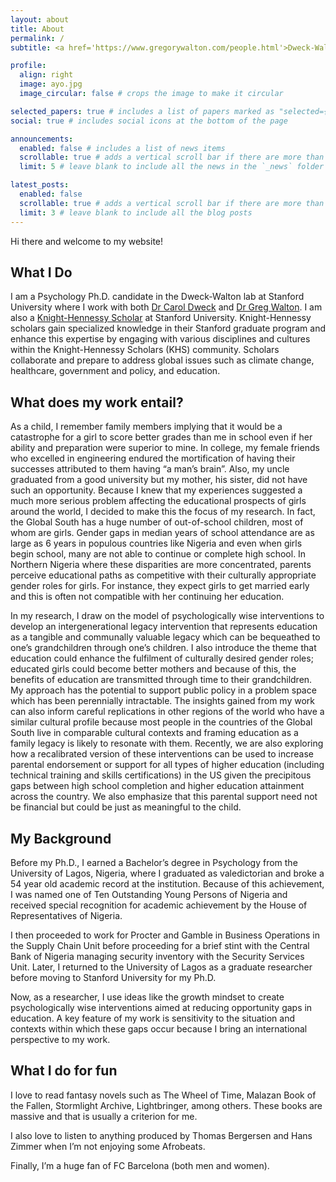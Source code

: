 ```yaml
---
layout: about
title: About
permalink: /
subtitle: <a href='https://www.gregorywalton.com/people.html'>Dweck-Walton lab</a>. ayo.dada@stanford.edu <br><br>Stanford California.<br><br> Lateritiam inveni, marmoream reliquit - Augustus Ceasar.

profile:
  align: right
  image: ayo.jpg
  image_circular: false # crops the image to make it circular

selected_papers: true # includes a list of papers marked as "selected={true}"
social: true # includes social icons at the bottom of the page

announcements:
  enabled: false # includes a list of news items
  scrollable: true # adds a vertical scroll bar if there are more than 3 news items
  limit: 5 # leave blank to include all the news in the `_news` folder

latest_posts:
  enabled: false
  scrollable: true # adds a vertical scroll bar if there are more than 3 new posts items
  limit: 3 # leave blank to include all the blog posts
---
```


Hi there and welcome to my website!

## What I Do

I am a Psychology Ph.D. candidate in the Dweck-Walton lab at Stanford University where I work with both [Dr Carol Dweck](https://psychology.stanford.edu/people/carol-dweck) and [Dr Greg Walton](https://www.gregorywalton.com/). I am also a [Knight-Hennessy Scholar](https://knight-hennessy.stanford.edu/) at Stanford University. Knight-Hennessy scholars gain specialized knowledge in their Stanford graduate program and enhance this expertise by engaging with various disciplines and cultures within the Knight-Hennessy Scholars (KHS) community. Scholars collaborate and prepare to address global issues such as climate change, healthcare, government and policy, and education.

## What does my work entail?

As a child, I remember family members implying that it would be a catastrophe for a girl to score better grades than me in school even if her ability and preparation were superior to mine. In college, my female friends who excelled in engineering endured the mortification of having their successes attributed to them having “a man’s brain”. Also, my uncle graduated from a good university but my mother, his sister, did not have such an opportunity. Because I knew that my experiences suggested a much more serious problem affecting the educational prospects of girls around the world, I decided to make this the focus of my research. In fact, the Global South has a huge number of out-of-school children, most of whom are girls. Gender gaps in median years of school attendance are as large as 6 years in populous countries like Nigeria and even when girls begin school, many are not able to continue or complete high school. In Northern Nigeria where these disparities are more concentrated, parents perceive educational paths as competitive with their culturally appropriate gender roles for girls. For instance, they expect girls to get married early and this is often not compatible with her continuing her education.

In my research, I draw on the model of psychologically wise interventions to develop an intergenerational legacy intervention that represents education as a tangible and communally valuable legacy which can be bequeathed to one’s grandchildren through one’s children. I also introduce the theme that education could enhance the fulfilment of culturally desired gender roles; educated girls could become better mothers and because of this, the benefits of education are transmitted through time to their grandchildren. My approach has the potential to support public policy in a problem space which has been perennially intractable. The insights gained from my work can also inform careful replications in other regions of the world who have a similar cultural profile because most people in the countries of the Global South live in comparable cultural contexts and framing education as a family legacy is likely to resonate with them. Recently, we are also exploring how a recalibrated version of these interventions can be used to increase parental endorsement or support for all types of higher education (including technical training and skills certifications) in the US given the precipitous gaps between high school completion and higher education attainment across the country. We also emphasize that this parental support need not be financial but could be just as meaningful to the child.

## My Background

Before my Ph.D., I earned a Bachelor’s degree in Psychology from the University of Lagos, Nigeria, where I graduated as valedictorian and broke a 54 year old academic record at the institution. Because of this achievement, I was named one of Ten Outstanding Young Persons of Nigeria and received special recognition for academic achievement by the House of Representatives of Nigeria.

I then proceeded to work for Procter and Gamble in Business Operations in the Supply Chain Unit before proceeding for a brief stint with the Central Bank of Nigeria managing security inventory with the Security Services Unit. Later, I returned to the University of Lagos as a graduate researcher before moving to Stanford University for my Ph.D.

Now, as a researcher, I use ideas like the growth mindset to create psychologically wise interventions aimed at reducing opportunity gaps in education. A key feature of my work is sensitivity to the situation and contexts within which these gaps occur because I bring an international perspective to my work.

## What I do for fun

I love to read fantasy novels such as The Wheel of Time, Malazan Book of the Fallen, Stormlight Archive, Lightbringer, among others. These books are massive and that is usually a criterion for me.

I also love to listen to anything produced by Thomas Bergersen and Hans Zimmer when I’m not enjoying some Afrobeats.

Finally, I’m a huge fan of FC Barcelona (both men and women).
